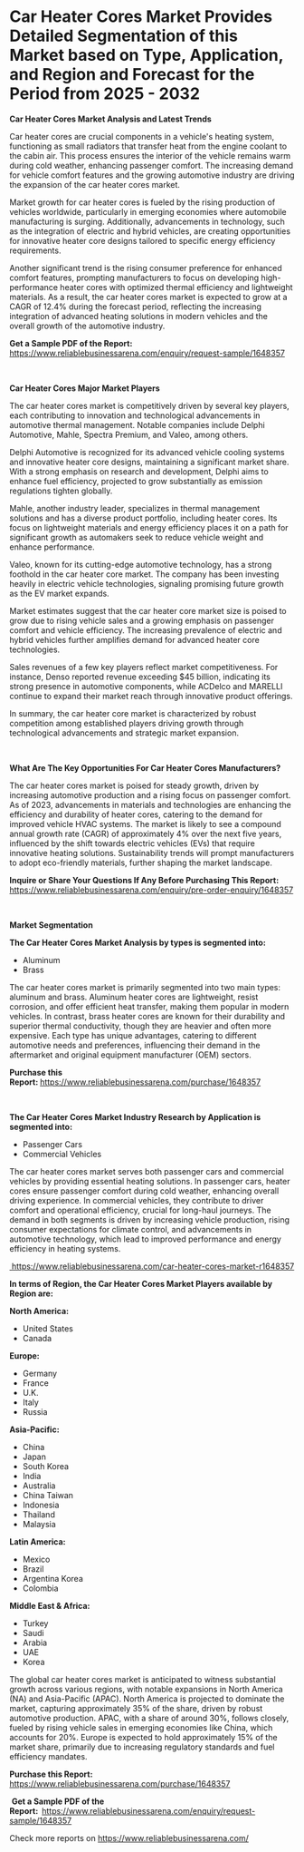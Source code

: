 <p><h1>Car Heater Cores Market Provides Detailed Segmentation of this Market based on Type, Application, and Region and Forecast for the Period from 2025 - 2032</h1></p><p><strong>Car Heater Cores Market Analysis and Latest Trends</strong></p>
<p><p>Car heater cores are crucial components in a vehicle's heating system, functioning as small radiators that transfer heat from the engine coolant to the cabin air. This process ensures the interior of the vehicle remains warm during cold weather, enhancing passenger comfort. The increasing demand for vehicle comfort features and the growing automotive industry are driving the expansion of the car heater cores market.</p><p>Market growth for car heater cores is fueled by the rising production of vehicles worldwide, particularly in emerging economies where automobile manufacturing is surging. Additionally, advancements in technology, such as the integration of electric and hybrid vehicles, are creating opportunities for innovative heater core designs tailored to specific energy efficiency requirements. </p><p>Another significant trend is the rising consumer preference for enhanced comfort features, prompting manufacturers to focus on developing high-performance heater cores with optimized thermal efficiency and lightweight materials. As a result, the car heater cores market is expected to grow at a CAGR of 12.4% during the forecast period, reflecting the increasing integration of advanced heating solutions in modern vehicles and the overall growth of the automotive industry.</p></p>
<p><strong>Get a Sample PDF of the Report:&nbsp;</strong> <a href="https://www.reliablebusinessarena.com/enquiry/request-sample/1648357?utm_campaign=2175&utm_medium=2&utm_source=Github&utm_content=ia&utm_term=30032025&utm_id=car-heater-cores">https://www.reliablebusinessarena.com/enquiry/request-sample/1648357</a></p>
<p>&nbsp;</p>
<p><strong>Car Heater Cores Major Market Players</strong></p>
<p><p>The car heater cores market is competitively driven by several key players, each contributing to innovation and technological advancements in automotive thermal management. Notable companies include Delphi Automotive, Mahle, Spectra Premium, and Valeo, among others.</p><p>Delphi Automotive is recognized for its advanced vehicle cooling systems and innovative heater core designs, maintaining a significant market share. With a strong emphasis on research and development, Delphi aims to enhance fuel efficiency, projected to grow substantially as emission regulations tighten globally.</p><p>Mahle, another industry leader, specializes in thermal management solutions and has a diverse product portfolio, including heater cores. Its focus on lightweight materials and energy efficiency places it on a path for significant growth as automakers seek to reduce vehicle weight and enhance performance.</p><p>Valeo, known for its cutting-edge automotive technology, has a strong foothold in the car heater core market. The company has been investing heavily in electric vehicle technologies, signaling promising future growth as the EV market expands.</p><p>Market estimates suggest that the car heater core market size is poised to grow due to rising vehicle sales and a growing emphasis on passenger comfort and vehicle efficiency. The increasing prevalence of electric and hybrid vehicles further amplifies demand for advanced heater core technologies.</p><p>Sales revenues of a few key players reflect market competitiveness. For instance, Denso reported revenue exceeding $45 billion, indicating its strong presence in automotive components, while ACDelco and MARELLI continue to expand their market reach through innovative product offerings. </p><p>In summary, the car heater core market is characterized by robust competition among established players driving growth through technological advancements and strategic market expansion.</p></p>
<p>&nbsp;</p>
<p><strong>What Are The Key Opportunities For Car Heater Cores Manufacturers?</strong></p>
<p><p>The car heater cores market is poised for steady growth, driven by increasing automotive production and a rising focus on passenger comfort. As of 2023, advancements in materials and technologies are enhancing the efficiency and durability of heater cores, catering to the demand for improved vehicle HVAC systems. The market is likely to see a compound annual growth rate (CAGR) of approximately 4% over the next five years, influenced by the shift towards electric vehicles (EVs) that require innovative heating solutions. Sustainability trends will prompt manufacturers to adopt eco-friendly materials, further shaping the market landscape.</p></p>
<p><strong>Inquire or Share Your Questions If Any Before Purchasing This Report:</strong> <a href="https://www.reliablebusinessarena.com/enquiry/pre-order-enquiry/1648357?utm_campaign=2175&utm_medium=2&utm_source=Github&utm_content=ia&utm_term=30032025&utm_id=car-heater-cores">https://www.reliablebusinessarena.com/enquiry/pre-order-enquiry/1648357</a></p>
<p>&nbsp;</p>
<p><strong>Market Segmentation</strong></p>
<p><strong>The Car Heater Cores Market Analysis by types is segmented into:</strong></p>
<p><ul><li>Aluminum</li><li>Brass</li></ul></p>
<p><p>The car heater cores market is primarily segmented into two main types: aluminum and brass. Aluminum heater cores are lightweight, resist corrosion, and offer efficient heat transfer, making them popular in modern vehicles. In contrast, brass heater cores are known for their durability and superior thermal conductivity, though they are heavier and often more expensive. Each type has unique advantages, catering to different automotive needs and preferences, influencing their demand in the aftermarket and original equipment manufacturer (OEM) sectors.</p></p>
<p><strong>Purchase this Report:&nbsp;</strong><a href="https://www.reliablebusinessarena.com/purchase/1648357?utm_campaign=2175&utm_medium=2&utm_source=Github&utm_content=ia&utm_term=30032025&utm_id=car-heater-cores">https://www.reliablebusinessarena.com/purchase/1648357</a></p>
<p>&nbsp;</p>
<p><strong>The Car Heater Cores Market Industry Research by Application is segmented into:</strong></p>
<p><ul><li>Passenger Cars</li><li>Commercial Vehicles</li></ul></p>
<p><p>The car heater cores market serves both passenger cars and commercial vehicles by providing essential heating solutions. In passenger cars, heater cores ensure passenger comfort during cold weather, enhancing overall driving experience. In commercial vehicles, they contribute to driver comfort and operational efficiency, crucial for long-haul journeys. The demand in both segments is driven by increasing vehicle production, rising consumer expectations for climate control, and advancements in automotive technology, which lead to improved performance and energy efficiency in heating systems.</p></p>
<p><a href="https://www.reliablebusinessarena.com/car-heater-cores-market-r1648357?utm_campaign=2175&utm_medium=2&utm_source=Github&utm_content=ia&utm_term=30032025&utm_id=car-heater-cores">&nbsp;https://www.reliablebusinessarena.com/car-heater-cores-market-r1648357</a></p>
<p><strong>In terms of Region, the Car Heater Cores Market Players available by Region are:</strong></p>
<p>
    <p> <strong> North America: </strong>
        <ul>
            <li>United States</li>
            <li>Canada</li>
        </ul>
        </p> 
    <p> <strong> Europe: </strong>
        <ul>
            <li>Germany</li>
            <li>France</li>
            <li>U.K.</li>
            <li>Italy</li>
            <li>Russia</li>
        </ul>
        </p> 
    <p> <strong> Asia-Pacific: </strong>
        <ul>
            <li>China</li>
            <li>Japan</li>
            <li>South Korea</li>
            <li>India</li>
            <li>Australia</li>
            <li>China Taiwan</li>
            <li>Indonesia</li>
            <li>Thailand</li>
            <li>Malaysia</li>
        </ul>
        </p> 
    <p> <strong> Latin America: </strong>
        <ul>
            <li>Mexico</li>
            <li>Brazil</li>
            <li>Argentina Korea</li>
            <li>Colombia</li>
        </ul>
        </p> 
    <p> <strong> Middle East & Africa: </strong>
        <ul>
            <li>Turkey</li>
            <li>Saudi</li>
            <li>Arabia</li>
            <li>UAE</li>
            <li>Korea</li>
        </ul>
    </p>
    </p>
<p><p>The global car heater cores market is anticipated to witness substantial growth across various regions, with notable expansions in North America (NA) and Asia-Pacific (APAC). North America is projected to dominate the market, capturing approximately 35% of the share, driven by robust automotive production. APAC, with a share of around 30%, follows closely, fueled by rising vehicle sales in emerging economies like China, which accounts for 20%. Europe is expected to hold approximately 15% of the market share, primarily due to increasing regulatory standards and fuel efficiency mandates.</p></p>
<p><strong>Purchase this Report: </strong><a href="https://www.reliablebusinessarena.com/purchase/1648357?utm_campaign=2175&utm_medium=2&utm_source=Github&utm_content=ia&utm_term=30032025&utm_id=car-heater-cores">https://www.reliablebusinessarena.com/purchase/1648357</a></p>
<p>&nbsp;<strong>Get a Sample PDF of the Report:&nbsp;&nbsp;</strong><a href="https://www.reliablebusinessarena.com/enquiry/request-sample/1648357?utm_campaign=2175&utm_medium=2&utm_source=Github&utm_content=ia&utm_term=30032025&utm_id=car-heater-cores">https://www.reliablebusinessarena.com/enquiry/request-sample/1648357</a></p>
<p><strong></strong></p>
<p>Check more reports on <a href="https://www.reliablebusinessarena.com/?utm_campaign=2175&utm_medium=2&utm_source=Github&utm_content=ia&utm_term=30032025&utm_id=car-heater-cores">https://www.reliablebusinessarena.com/</a></p>